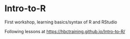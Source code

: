 # Intro-to-R
First workshop, learning basics/syntax of R and RStudio

Following lessons at https://hbctraining.github.io/Intro-to-R/
